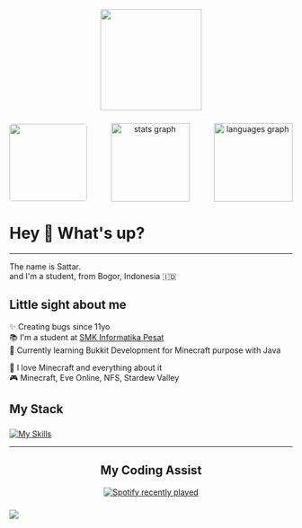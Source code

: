 <div align="center">
  <img height="180" src="/aboutme/shaaa.png"  />
</div>

###

<div align="center" style="display: flex; justify-content: space-between;">
<img style="margin-top: 1px; border-radius: 5px;" height="138" src="/aboutme/cars.gif"/>
  <img src="https://github-readme-stats.vercel.app/api?username=SatuSattr&show_icons=true&theme=omni&hide_border=true" height="140" alt="stats graph"/>
  <img src="https://github-readme-stats.vercel.app/api/top-langs/?username=SatuSattr&theme=dark&show_icons=true&hide_border=true&layout=compact" height="140" alt="languages graph"  />
 </div>
  

<h1 align="left">Hey 👋 What's up?</h1>

---

<p align="left">The name is Sattar.<br>and I'm a student, from Bogor, Indonesia 🇮🇩</p>

###

<h2 align="left">Little sight about me</h2>


<div>
      <p>
        ✨ Creating bugs since 11yo<br>
        📚 I'm a student at <a href="https://smkpesat.sch.id/" target="_blank" rel="noopener noreferrer">SMK Informatika Pesat</a><br>
        🎯 Currently learning Bukkit Development for Minecraft purpose with Java
      </p>
      <p>
        🎲 I love Minecraft and everything about it<br>
        🎮 Minecraft, Eve Online, NFS, Stardew Valley
      </p>    
<div>

###

<h2 align="left"> My Stack</h2>

###

[![My Skills](https://skillicons.dev/icons?i=js,java,php,cs,python,kotlin,html,css,dotnet,laravel,supabase,tailwind,vercel,vscode,nodejs,idea,arduino,androidstudio,opencv&theme=dark)](https://skillicons.dev)

---

###

<h2 align="center">My Coding Assist</h2>


<div align="center">
  <a href="https://open.spotify.com/user/cw4utmm9fok8bjujngfbpgo5e">
    <img src="https://spotify-recently-played-readme.vercel.app/api?user=cw4utmm9fok8bjujngfbpgo5e&count=5&width=1000)" alt="Spotify recently played"/>
  </a>
</div>

###

![](https://komarev.com/ghpvc/?username=SattrFev&color=ff69b4&style=flat-square&label=Visitor)

<!-- kaubermasalahjiwaakupunradagila -->
